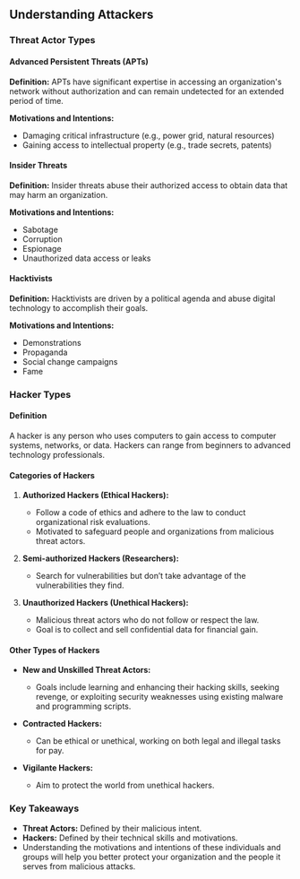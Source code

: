 ## Understanding Attackers

### Threat Actor Types

#### Advanced Persistent Threats (APTs)
**Definition:** APTs have significant expertise in accessing an organization's network without authorization and can remain undetected for an extended period of time. 

**Motivations and Intentions:**
- Damaging critical infrastructure (e.g., power grid, natural resources)
- Gaining access to intellectual property (e.g., trade secrets, patents)

#### Insider Threats
**Definition:** Insider threats abuse their authorized access to obtain data that may harm an organization.

**Motivations and Intentions:**
- Sabotage
- Corruption
- Espionage
- Unauthorized data access or leaks

#### Hacktivists
**Definition:** Hacktivists are driven by a political agenda and abuse digital technology to accomplish their goals.

**Motivations and Intentions:**
- Demonstrations
- Propaganda
- Social change campaigns
- Fame

### Hacker Types

#### Definition
A hacker is any person who uses computers to gain access to computer systems, networks, or data. Hackers can range from beginners to advanced technology professionals.

#### Categories of Hackers
1. **Authorized Hackers (Ethical Hackers):**
   - Follow a code of ethics and adhere to the law to conduct organizational risk evaluations.
   - Motivated to safeguard people and organizations from malicious threat actors.

2. **Semi-authorized Hackers (Researchers):**
   - Search for vulnerabilities but don’t take advantage of the vulnerabilities they find.

3. **Unauthorized Hackers (Unethical Hackers):**
   - Malicious threat actors who do not follow or respect the law.
   - Goal is to collect and sell confidential data for financial gain.

#### Other Types of Hackers
- **New and Unskilled Threat Actors:**
  - Goals include learning and enhancing their hacking skills, seeking revenge, or exploiting security weaknesses using existing malware and programming scripts.

- **Contracted Hackers:**
  - Can be ethical or unethical, working on both legal and illegal tasks for pay.

- **Vigilante Hackers:**
  - Aim to protect the world from unethical hackers.

### Key Takeaways
- **Threat Actors:** Defined by their malicious intent.
- **Hackers:** Defined by their technical skills and motivations.
- Understanding the motivations and intentions of these individuals and groups will help you better protect your organization and the people it serves from malicious attacks.